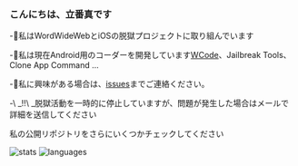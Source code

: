 ### こんにちは、立番真です

-🏃私はWordWideWebとiOSの脱獄プロジェクトに取り組んでいます

-🌱私は現在Android用のコーダーを開発しています[WCode](https://github.com/wcode)、Jailbreak Tools、Clone App Command ...

-💬私に興味がある場合は、[issues](https://github.com/tachibana-shin/tachibana-shin/issues/new?template=ama-template.md&title=Koniichiwa%20Shin%20Tachibana)までご連絡ください。

-\ _!!\ _脱獄活動を一時的に停止していますが、問題が発生した場合はメールで詳細を送信してください

私の公開リポジトリをさらにいくつかチェックしてください

![stats](https://github-readme-stats.vercel.app/api?username=tachibana-shin&show_icons=true&theme=radical&hide=contribs) ![languages](https://github-readme-stats.vercel.app/api/top-langs/?username=tachibana-shin&layout=compact&theme=radical)
